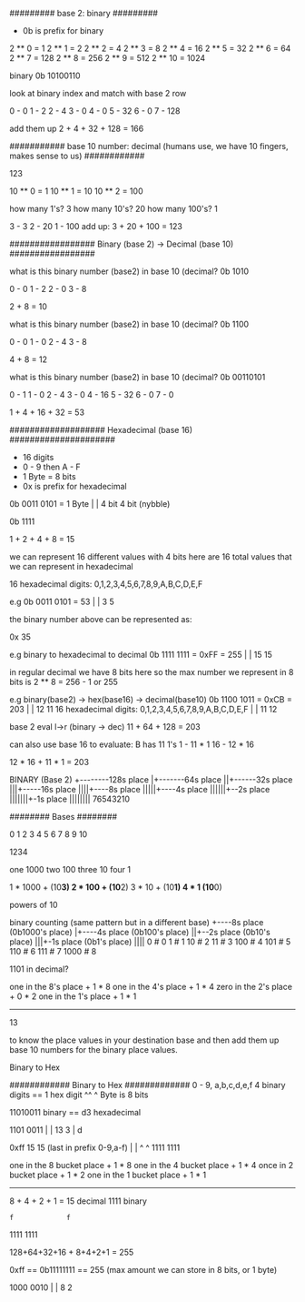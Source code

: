 #########
base 2: binary
#########
- 0b is prefix for binary

2 ** 0 = 1
2 ** 1 = 2
2 ** 2 = 4
2 ** 3 = 8
2 ** 4 = 16
2 ** 5 = 32
2 ** 6 = 64
2 ** 7 = 128
2 ** 8 = 256
2 ** 9 = 512
2 ** 10 = 1024

binary
0b 10100110

look at binary index and match with base 2 row

0 - 0
1 - 2
2 - 4
3 - 0
4 - 0
5 - 32
6 - 0
7 - 128

add them up
2 + 4 + 32 + 128 = 166

###########
base 10 number: decimal (humans use, we have 10 fingers, makes sense to us)
############

123

10 ** 0 = 1
10 ** 1 = 10
10 ** 2 = 100

how many 1's? 3 how many 10's? 20 how many 100's? 1

3 - 3
2 - 20
1 - 100
add up: 3 + 20 + 100 = 123

#################
Binary (base 2) -> Decimal (base 10)
#################

what is this binary number (base2) in base 10 (decimal?
0b 1010

0 - 0
1 - 2
2 - 0
3 - 8

2 + 8 = 10


what is this binary number (base2) in base 10 (decimal?
0b 1100

0 - 0
1 - 0
2 - 4
3 - 8

4 + 8 = 12

what is this binary number (base2) in base 10 (decimal?
0b 00110101

0 - 1
1 - 0
2 - 4
3 - 0
4 - 16
5 - 32
6 - 0
7 - 0

1 + 4 + 16 + 32 = 53

###################
Hexadecimal (base 16)
#####################
- 16 digits
- 0 - 9 then A - F
- 1 Byte = 8 bits
- 0x is prefix for hexadecimal

0b   0011       0101  = 1 Byte
      |          |
     4 bit     4 bit (nybble)

0b 1111

   1 + 2 + 4 + 8 = 15

we can represent 16 different values with 4 bits
here are 16 total values that we can represent in hexadecimal

16 hexadecimal digits:
0,1,2,3,4,5,6,7,8,9,A,B,C,D,E,F

e.g
0b 0011 0101 = 53
    |     |
    3     5

the binary number above can be represented as:

0x 35

e.g
binary to hexadecimal to decimal
0b 1111 1111 = 0xFF = 255
    |    |
    15   15


in regular decimal we have 8 bits here so the max number we represent in 8 bits is 2 ** 8 = 256 - 1 or 255

e.g binary(base2) -> hex(base16) -> decimal(base10)
0b 1100 1011 = 0xCB = 203
    |     |
   12     11
16 hexadecimal digits:
0,1,2,3,4,5,6,7,8,9,A,B,C,D,E,F
                      | |
                     11 12

base 2 eval l->r (binary -> dec)
11 + 64 + 128 = 203

can also use base 16 to evaluate: B has 11 1's
1 - 11 * 1
16 - 12 * 16

12 * 16 + 11 * 1 = 203


BINARY (Base 2)
+--------128s place
|+-------64s place
||+------32s place
|||+-----16s place
||||+----8s place
|||||+----4s place
||||||+--2s place
|||||||+-1s place
||||||||
76543210

########
Bases
########

  0
  1
  2
  3
  4
  5
  6
  7
  8
  9
 10

1234

one 1000
two 100
three 10
four 1

1 * 1000 + (10**3)
2 * 100 + (10**2)
3 * 10 + (10**1)
4 * 1 (10**0)

powers of 10

binary counting (same pattern but in a different base)
+----8s place (0b1000's place)
|+----4s place (0b100's place)
||+--2s place (0b10's place)
|||+-1s place (0b1's place)
||||
   0    # 0
   1    # 1
  10    # 2
  11    # 3
 100    # 4
 101    # 5
 110    # 6
 111    # 7
1000    # 8

1101 in decimal?

one in the 8's place +
1 * 8
one in the 4's place +
1 * 4
zero in the 2's place +
0 * 2
one in the 1's place +
1 * 1
________
13

to know the place values in your destination base and then add them up
base 10 numbers for the binary place values.

Binary to Hex

############
Binary to Hex
#############
0 - 9, a,b,c,d,e,f
4 binary digits == 1 hex digit
  ^^         ^
Byte is 8 bits

11010011 binary == d3 hexadecimal

1101 0011
 |     |
 13    3
  |
  d

0xff
  15    15 (last in prefix 0-9,a-f)
   |     |
   ^     ^
  1111  1111

one in the 8 bucket place +
1 * 8
one in the 4 bucket place +
1 * 4
once in 2 bucket place +
1 * 2
one in the 1 bucket place +
1 * 1
________
8 + 4 + 2 + 1 = 15 decimal
1111 binary

    f             f
   1111          1111

128+64+32+16 +  8+4+2+1 = 255

0xff == 0b11111111 == 255 (max amount we can store in 8 bits, or 1 byte)

1000 0010
  |   |
  8   2
